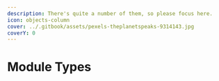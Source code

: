 ```yaml
---
description: There's quite a number of them, so please focus here.
icon: objects-column
cover: ../.gitbook/assets/pexels-theplanetspeaks-9314143.jpg
coverY: 0
---
```


# Module Types

